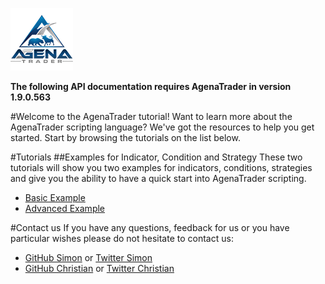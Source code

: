 
![AgenaTrader](./images/logo_100.png)

**The following API documentation requires AgenaTrader in version 1.9.0.563**

#Welcome to the AgenaTrader tutorial!
Want to learn more about the AgenaTrader scripting language? We've got the resources to help you get started. Start by browsing the tutorials on the list below.

#Tutorials
##Examples for Indicator, Condition and Strategy
These two tutorials will show you two examples for indicators, conditions, strategies and give you the ability to have a quick start into AgenaTrader scripting.

*   [Basic Example](./Example_Indicator_Condition_Strategy_Basic/README.md)
*   [Advanced Example](./Example_Indicator_Condition_Strategy_Advanced/README.md)


#Contact us
If you have any questions, feedback for us or you have particular wishes please do not hesitate to contact us:

*   [GitHub Simon](https://github.com/simonpucher) or [Twitter Simon](https://twitter.com/SimonPucher)
*   [GitHub Christian](https://github.com/ckovar82) or [Twitter Christian](https://twitter.com/ckovar82)
